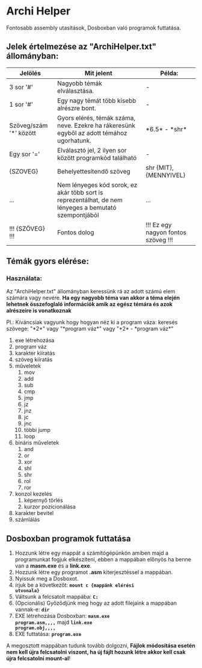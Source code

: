 # Archi Helper
Fontosabb assembly utasítások, Dosboxban való programok futtatása.

## Jelek értelmezése az "ArchiHelper.txt" állományban:

|Jelölés|Mit jelent|Példa:|
|----|----|----|
|3 sor '#'|Nagyobb témák elválasztása.|-|
|1 sor '#'|Egy nagy témát több kisebb alrészre bont.|-|
|Szöveg/szám '*' között|Gyors elérés, témák száma, neve. Ezekre ha rákeresünk egyből az adott témához ugorhatunk.|\*6.5\* - \*shr\*|
|Egy sor '='|Elválasztó jel, 2 ilyen sor között programkód található|-|
|{SZOVEG}|Behelyettesítendő szöveg|shr {MIT},{MENNYIVEL}|
|...|Nem lényeges kód sorok, ez akár több sort is reprezentálhat, de nem lényeges a bemutató szempontjából|...|
|!!! {SZÖVEG} !!!| Fontos dolog | !!! Ez egy nagyon fontos szöveg !!! ||

## Témák gyors elérése:
### Használata:
Az "ArchiHelper.txt" állományban keressünk rá az adott számú elem számára vagy nevére. **Ha egy nagyobb téma van akkor a téma elején lehetnek összefoglaló információk amik az egész témára és azok alrészeire is vonatkoznak**

Pl.: Kíváncsiak vagyunk hogy hogyan néz ki a program váza: 
    keresés szövege: "\*2\*" vagy "\*program váz\*" vagy "\*2\* - \*program váz\*"

1. exe létrehozása
1. program váz
1. karakter kiíratás
1. szöveg kiíratás
1. műveletek
    1. mov
    1. add
    1. sub
    1. cmp
    1. jmp
    1. jz
    1. jnz
    1. jc
    1. jnc
    1. többi jump
    1. loop
1. bináris műveletek
    1. and
    1. or
    1. xor
    1. shl
    1. shr
    1. rol
    1. ror
1. konzol kezelés
    1. képernyő törlés
    1. kurzor pozícionálása
1. karakter bevitel
1. számlálás

## Dosboxban programok futtatása

1. Hozzunk létre egy mappát a számítógépünkön amiben majd a programunkat fogjuk elkészíteni, ebben a mappában előnyös ha benne van a **masm.exe** és a **link.exe**.
2. Hozzunk létre egy programot **.asm** kiterjesztéssel a mappában.
3. Nyissuk meg a Dosboxot.
4. írjuk be a következőt: **<code>mount c {mappánk elérési utvonala}</code>**
5. Váltsunk a felcsatolt mappába: **<code>C:</code>**
6. (Opcionális) Győződjünk meg hogy az adott filejaink a mappában vannak-e: **<code>dir</code>**
7. EXE létrehozása Dosboxban: **<code>masm.exe program.asm,,,,</code>** majd **<code>link.exe program.obj,,,,</code>**
8. EXE futtatása: **<code>program.exe</code>**

A megosztott mappában tudunk tovább dolgozni, **Fájlok módosítása esetén nem kell újra felcsatolni viszont, ha új fájlt hozunk létre akkor kell csak újra felcsatolni mount-al**!
